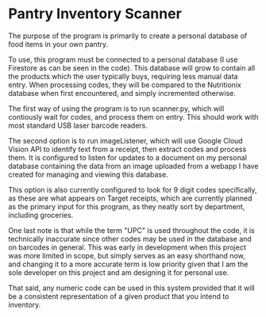 # Pantry Inventory Scanner
The purpose of the program is primarily to create a personal database of food items in your own pantry.

To use, this program must be connected to a personal database (I use Firestore as can be seen in the code).
This database will grow to contain all the products which the user typically buys, requiring less manual data entry.
When processing codes, they will be compared to the Nutritionix database when first encountered, and simply incremented otherwise.

The first way of using the program is to run scanner.py, which will contiously wait for codes, and process them on entry.
This should work with most standard USB laser barcode readers.

The second option is to run imageListener, which will use Google Cloud Vision API to identify text from a receipt, then
extract codes and process them. It is configured to listen for updates to a document on my personal database containing 
the data from an image uploaded from a webapp I have created for managing and viewing this database. 

This option is also currently configured to look for 9 digit codes specifically, as these are what appears on Target 
receipts, which are currently planned as the primary input for this program, as they neatly sort by department, including groceries.

One last note is that while the term "UPC" is used throughout the code, it is technically inaccurate since other codes may be used 
in the database and on barcodes in general. This was early in development when this project was more limited in scope, but simply 
serves as an easy shorthand now, and changing it to a more accurate term is low priority given that I am the sole developer on this 
project and am designing it for personal use.

That said, any numeric code can be used in this system provided that it will be a consistent representation of a given product that 
you intend to inventory.
